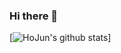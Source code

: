 ### Hi there 👋
[![HoJun's github stats](https://github-readme-stats.vercel.app/api?HoJun-Song=HoJun-Song)]

<!--
**HoJun-Song/HoJun-Song** is a ✨ _special_ ✨ repository because its `README.md` (this file) appears on your GitHub profile.
Here are some ideas to get you started:

- 🔭 I’m currently working on ...
- 🌱 I’m currently learning ...
- 👯 I’m looking to collaborate on ...
- 🤔 I’m looking for help with ...
- 💬 Ask me about ...
- 📫 How to reach me: ...
- 😄 Pronouns: ...
- ⚡ Fun fact: ...
-->
